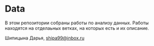 # Data
В этом репозитории собраны работы по анализу данных. Работы находятся на отделаьных ветках, на которых есть и их описание.

Шипицына Дарья, shipa99@inbox.ru
